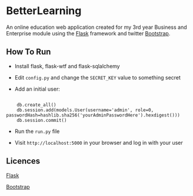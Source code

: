 BetterLearning
==============

An online education web application created for my 3rd year Business and Enterprise module
using the <a href="http://flask.pocoo.org/">Flask</a> framework and twitter <a href="http://www.getbootstrap.com">Bootstrap</a>.

How To Run
----------

* Install flask, flask-wtf and flask-sqlalchemy

* Edit <code>config.py</code> and change the <code>SECRET_KEY</code> value to something secret

* Add an initial user:

<pre><code>
    db.create_all()
    db.session.add(models.User(username='admin', role=0, passwordHash=hashlib.sha256('yourAdminPasswordHere').hexdigest()))
    db.session.commit()
</code></pre>

* Run the <code>run.py</code> file

* Visit <code>http://localhost:5000</code> in your browser and log in with your user

Licences
--------
<a href="http://flask.pocoo.org/docs/license/">Flask</a>

<a href="http://www.apache.org/licenses/LICENSE-2.0">Bootstrap</a>
